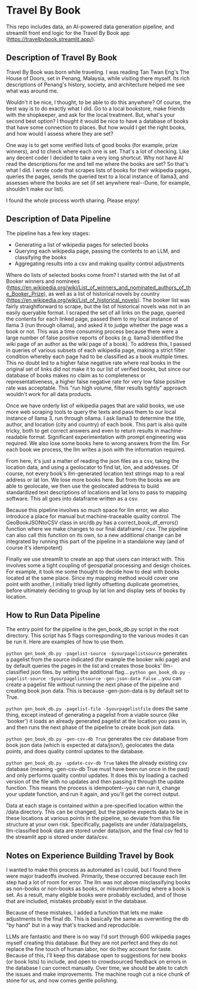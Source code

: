 # Travel By Book

This repo includes data, an AI-powered data generation pipeline, and streamlit front end logic for the Travel By Book app (https://travelbybook.streamlit.app/). 

## Description of Travel By Book

Travel By Book was born while traveling. I was reading Tan Twan Eng's The House of Doors, set in Penang, Malaysia, while visiting there myself. Its rich descriptions of Penang's history, society, and architecture helped me see what was around me.

Wouldn't it be nice, I thought, to be able to do this anywhere? Of course, the best way is to do exactly what I did. Go to a local bookstore, make friends with the shopkeeper, and ask for the local treatment. But, what's your second best option? I thought it would be nice to have a database of books that have some connection to places. But how would I get the right books, and how would I assess where they are set?

One way is to get some verified lists of good books (for example, prize winners), and to check where each one is set. That's a lot of checking. Like any decent coder I decided to take a very long shortcut. Why not have AI read the descriptions for me and tell me where the books are set? So that's what I did. I wrote code that scrapes lists of books for their wikipedia pages, queries the pages, sends the queried text to a local instance of llama3, and assesses where the books are set (if set anywhere real--Dune, for example, shouldn't make our list). 

I found the whole process worth sharing. Please enjoy!

## Description of Data Pipeline

The pipeline has a few key stages:

* Generating a list of wikipedia pages for selected books
* Querying each wikipedia page, passing the contents to an LLM, and classifying the books
* Aggregating results into a csv and making quality control adjustments

Where do lists of selected books come from? I started with the list of all Booker winners and nominees (https://en.wikipedia.org/wiki/List_of_winners_and_nominated_authors_of_the_Booker_Prize), as well as a list of historical novels by country (https://en.wikipedia.org/wiki/List_of_historical_novels). The booker list was fairly straightforward to scrape, but the list of historical novels was not in an easily queryable format. I scraped the set of all links on the page, queried the contents for each linked page, passed them to my local instance of llama 3 (run through ollama), and asked it to judge whether the page was a book or not. This was a time consuming process because there were a large number of false positive reports of books (e.g. llama3 identified the wiki page of an author as the wiki page of a book). To address this, I passed in queries of various subsets of each wikipedia page, making a strict filter condition whereby each page had to be classified as a book multiple times. This no doubt led to a higher false negative rate where real books in the original set of links did not make it to our list of verified books, but since our database of books makes no claim as to completeness or representativeness, a higher false negative rate for very low false positive rate was acceptable. This "run high volume, filter results tightly" approach wouldn't work for all data products. 

Once we have orderly list of wikipedia pages that are valid books, we use more web scraping tools to query the texts and pass them to our local instance of llama 3, run through ollama. I ask llama3 to determine the title, author, and location (city and country) of each book. This part is also quite tricky, both to get correct answers and even to return results in machine-readable format. Significant experimentation with prompt engineering was required. We also lose some books here to wrong answers from the llm. For each book we process, the llm writes a json with the information required.

From here, it's just a matter of reading the json files as a csv, taking the location data, and using a geolocator to find lat, lon, and addresses. Of course, not every book's llm-generated location text strings map to a real address or lat lon. We lose more books here. But from the books we are able to geolocate, we then use the geolocated address to build standardized text descriptions of locations and lat lons to pass to mapping software. This all goes into dataframe written as a csv. 

Because this pipeline involves so much space for llm error, we also introduce a place for manual but machine-traceable quality control. The GeoBookJSONtoCSV class in src/db.py has a correct_book_df_errors() function where we make changes to our final dataframe / csv. The pipeline can also call this function on its own, so a new additional change can be integrated by running this part of the pipeline in a standalone way (and of course it's idempotent)

Finally we use streamlit to create an app that users can interact with. This involves some a tight coupling of geospatial processing and design choices. For example, it took me some thought to decide how to deal with books located at the same place. Since my mapping method would cover one point with another, I initially tried lightly offsetting duplicate geometries, before ultimately deciding to group by lat lon and display sets of books by location. 


## How to Run Data Pipeline

The entry point for the pipeline is the gen_book_db.py script in the root directory. This script has 5 flags corresponding to the various modes it can be run it. Here are examples of how to use them.

`python gen_book_db.py -pagelist-source -$yourpagelistsource`
generates a pagelist from the source indicated (for example the booker wiki page) and by default queries the pages in the list and creates those books' llm-classified json files. by setting the additional flag... 
`python gen_book_db.py -pagelist-source -$yourpagelistsource -gen-json-data False`
...you can create a pagelist file without running the next phase of the pipeline and creating book json data. This is because -gen-json-data is by default set to True.

`python gen_book_db.py -pagelist-file -$yourpagelistfile`
does the same thing, except instead of generating a pagelist from a viable source (like 'booker') it loads an already generated pagelist at the location you pass in, and then runs the next phase of the pipeline to create book json data. 

`python gen_book_db.py -gen-csv-db True`
generates the csv database from book json data (which is expected at data/json/), geolocates the data points, and does quality control updates to the database. 

`python gen_book_db.py -update-csv-db True`
takes the already existing csv database (meaning -gen-csv-db True must have been run once in the past) and only performs quality control updates. It does this by loading a cached version of the file with no updates and then passing it through the update function. This means the process is idempotent--you can run it, change your update function, and run it again, and you'll get the correct output. 


Data at each stage is contained within a pre-specified location within the /data directory. This can be changed, but the pipeline expects data to be in these locations at various points in the pipeline, so deviate from this file structure at your own risk. Specifically, pagelists are under /data/pagelists, llm-classified book data are stored under data/json, and the final csv fed to the streamlit app is stored under data/csv.


## Notes on Experience Building Travel by Book

I wanted to make this process as automated as I could, but I found there were major tradeoffs involved. Primarily, these occurred because each llm step had a lot of room for error. The llm was not above misclassifying books as non-books or non-books as books, or misunderstanding where a book is set. As a result, many eligible books were probably excluded, and of those that are included, mistakes probably exist in the database.

Because of these mistakes, I added a function that lets me make adjustments to the final db. This is basically the same as overwriting the db "by hand" but in a way that's tracked and reproducible. 

LLMs are fantastic and there is no way I'd sort through 600 wikipedia pages myself creating this database. But they are not perfect and they do not replace the fine touch of human labor, nor do they account for taste. Because of this, I'll keep this database open to suggestions for new books (or book lists) to include, and open to crowdsourced feedback on errors in the database I can correct manually. Over time, we should be able to catch the issues and make improvements. The machine rough cut a nice chunk of stone for us, and now comes gentle polishing. 